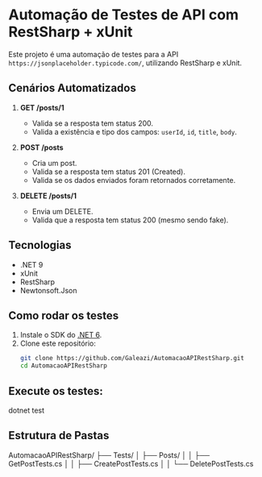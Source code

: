 # Automação de Testes de API com RestSharp + xUnit

Este projeto é uma automação de testes para a API `https://jsonplaceholder.typicode.com/`, utilizando RestSharp e xUnit.

## Cenários Automatizados

1. **GET /posts/1**
   - Valida se a resposta tem status 200.
   - Valida a existência e tipo dos campos: `userId`, `id`, `title`, `body`.

2. **POST /posts**
   - Cria um post.
   - Valida se a resposta tem status 201 (Created).
   - Valida se os dados enviados foram retornados corretamente.

3. **DELETE /posts/1**
   - Envia um DELETE.
   - Valida que a resposta tem status 200 (mesmo sendo fake).

## Tecnologias

- .NET 9
- xUnit
- RestSharp
- Newtonsoft.Json

## Como rodar os testes

1. Instale o SDK do [.NET 6](https://dotnet.microsoft.com/download).
2. Clone este repositório:
   ```bash
   git clone https://github.com/Galeazi/AutomacaoAPIRestSharp.git
   cd AutomacaoAPIRestSharp
   
## Execute os testes:
dotnet test

## Estrutura de Pastas
AutomacaoAPIRestSharp/
├── Tests/
│   ├── Posts/
│   │   ├── GetPostTests.cs
│   │   ├── CreatePostTests.cs
│   │   └── DeletePostTests.cs

